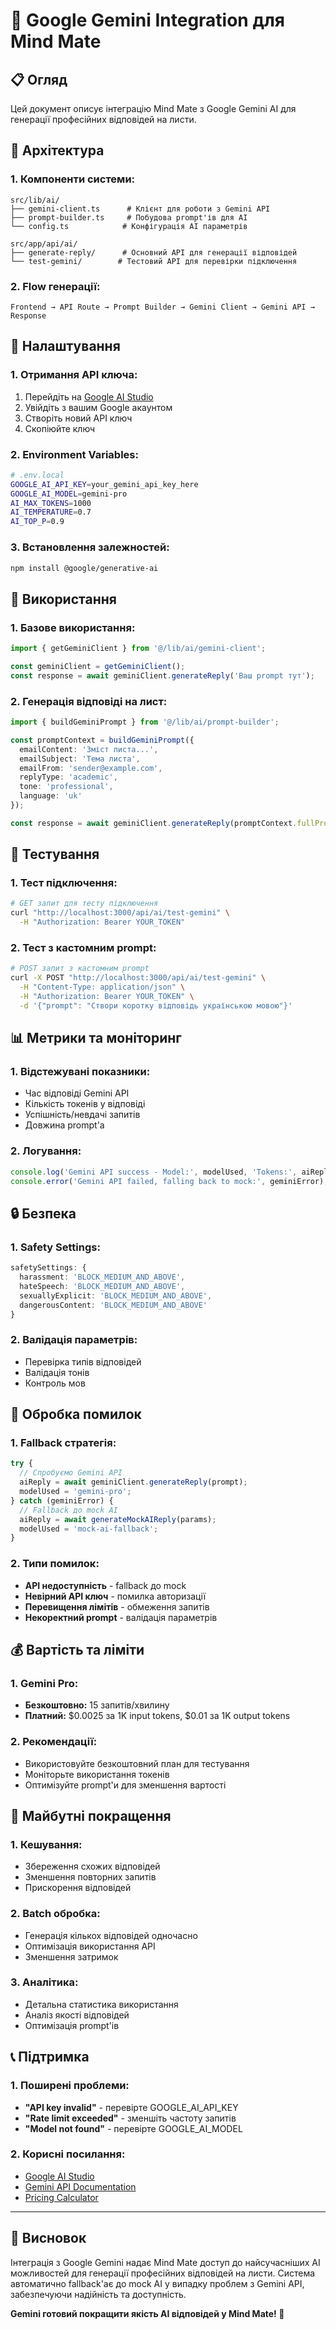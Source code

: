 # 🤖 Google Gemini Integration для Mind Mate

## 📋 **Огляд**

Цей документ описує інтеграцію Mind Mate з Google Gemini AI для генерації професійних відповідей на листи.

## 🚀 **Архітектура**

### **1. Компоненти системи:**
```
src/lib/ai/
├── gemini-client.ts      # Клієнт для роботи з Gemini API
├── prompt-builder.ts     # Побудова prompt'ів для AI
└── config.ts            # Конфігурація AI параметрів

src/app/api/ai/
├── generate-reply/      # Основний API для генерації відповідей
└── test-gemini/        # Тестовий API для перевірки підключення
```

### **2. Flow генерації:**
```
Frontend → API Route → Prompt Builder → Gemini Client → Gemini API → Response
```

## 🔧 **Налаштування**

### **1. Отримання API ключа:**
1. Перейдіть на [Google AI Studio](https://aistudio.google.com/)
2. Увійдіть з вашим Google акаунтом
3. Створіть новий API ключ
4. Скопіюйте ключ

### **2. Environment Variables:**
```bash
# .env.local
GOOGLE_AI_API_KEY=your_gemini_api_key_here
GOOGLE_AI_MODEL=gemini-pro
AI_MAX_TOKENS=1000
AI_TEMPERATURE=0.7
AI_TOP_P=0.9
```

### **3. Встановлення залежностей:**
```bash
npm install @google/generative-ai
```

## 🎯 **Використання**

### **1. Базове використання:**
```typescript
import { getGeminiClient } from '@/lib/ai/gemini-client';

const geminiClient = getGeminiClient();
const response = await geminiClient.generateReply('Ваш prompt тут');
```

### **2. Генерація відповіді на лист:**
```typescript
import { buildGeminiPrompt } from '@/lib/ai/prompt-builder';

const promptContext = buildGeminiPrompt({
  emailContent: 'Зміст листа...',
  emailSubject: 'Тема листа',
  emailFrom: 'sender@example.com',
  replyType: 'academic',
  tone: 'professional',
  language: 'uk'
});

const response = await geminiClient.generateReply(promptContext.fullPrompt);
```

## 🧪 **Тестування**

### **1. Тест підключення:**
```bash
# GET запит для тесту підключення
curl "http://localhost:3000/api/ai/test-gemini" \
  -H "Authorization: Bearer YOUR_TOKEN"
```

### **2. Тест з кастомним prompt:**
```bash
# POST запит з кастомним prompt
curl -X POST "http://localhost:3000/api/ai/test-gemini" \
  -H "Content-Type: application/json" \
  -H "Authorization: Bearer YOUR_TOKEN" \
  -d '{"prompt": "Створи коротку відповідь українською мовою"}'
```

## 📊 **Метрики та моніторинг**

### **1. Відстежувані показники:**
- Час відповіді Gemini API
- Кількість токенів у відповіді
- Успішність/невдачі запитів
- Довжина prompt'а

### **2. Логування:**
```typescript
console.log('Gemini API success - Model:', modelUsed, 'Tokens:', aiReply.length);
console.error('Gemini API failed, falling back to mock:', geminiError);
```

## 🔒 **Безпека**

### **1. Safety Settings:**
```typescript
safetySettings: {
  harassment: 'BLOCK_MEDIUM_AND_ABOVE',
  hateSpeech: 'BLOCK_MEDIUM_AND_ABOVE',
  sexuallyExplicit: 'BLOCK_MEDIUM_AND_ABOVE',
  dangerousContent: 'BLOCK_MEDIUM_AND_ABOVE'
}
```

### **2. Валідація параметрів:**
- Перевірка типів відповідей
- Валідація тонів
- Контроль мов

## 🚨 **Обробка помилок**

### **1. Fallback стратегія:**
```typescript
try {
  // Спробуємо Gemini API
  aiReply = await geminiClient.generateReply(prompt);
  modelUsed = 'gemini-pro';
} catch (geminiError) {
  // Fallback до mock AI
  aiReply = await generateMockAIReply(params);
  modelUsed = 'mock-ai-fallback';
}
```

### **2. Типи помилок:**
- **API недоступність** - fallback до mock
- **Невірний API ключ** - помилка авторизації
- **Перевищення лімітів** - обмеження запитів
- **Некоректний prompt** - валідація параметрів

## 💰 **Вартість та ліміти**

### **1. Gemini Pro:**
- **Безкоштовно:** 15 запитів/хвилину
- **Платний:** $0.0025 за 1K input tokens, $0.01 за 1K output tokens

### **2. Рекомендації:**
- Використовуйте безкоштовний план для тестування
- Моніторьте використання токенів
- Оптимізуйте prompt'и для зменшення вартості

## 🔮 **Майбутні покращення**

### **1. Кешування:**
- Збереження схожих відповідей
- Зменшення повторних запитів
- Прискорення відповідей

### **2. Batch обробка:**
- Генерація кількох відповідей одночасно
- Оптимізація використання API
- Зменшення затримок

### **3. Аналітика:**
- Детальна статистика використання
- Аналіз якості відповідей
- Оптимізація prompt'ів

## 📞 **Підтримка**

### **1. Поширені проблеми:**
- **"API key invalid"** - перевірте GOOGLE_AI_API_KEY
- **"Rate limit exceeded"** - зменшіть частоту запитів
- **"Model not found"** - перевірте GOOGLE_AI_MODEL

### **2. Корисні посилання:**
- [Google AI Studio](https://aistudio.google.com/)
- [Gemini API Documentation](https://ai.google.dev/docs)
- [Pricing Calculator](https://ai.google.dev/pricing)

---

## 🎉 **Висновок**

Інтеграція з Google Gemini надає Mind Mate доступ до найсучасніших AI можливостей для генерації професійних відповідей на листи. Система автоматично fallback'ає до mock AI у випадку проблем з Gemini API, забезпечуючи надійність та доступність.

**Gemini готовий покращити якість AI відповідей у Mind Mate! 🚀**
